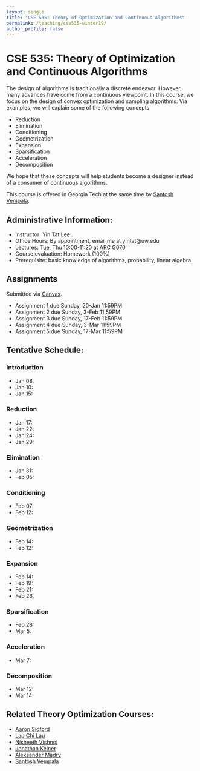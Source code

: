 ```yaml
---
layout: single
title: "CSE 535: Theory of Optimization and Continuous Algorithms"
permalink: /teaching/cse535-winter19/
author_profile: false
---
```


# CSE 535: Theory of Optimization and Continuous Algorithms

The design of algorithms is traditionally a discrete endeavor. However, many advances have come from a continuous viewpoint. In this course, we focus on the design of convex optimization and sampling algorithms. Via examples, we will explain some of the following concepts 
+ Reduction
+ Elimination
+ Conditioning
+ Geometrization
+ Expansion
+ Sparsification
+ Acceleration
+ Decomposition

We hope that these concepts will help students become a designer instead of a consumer of continuous algorithms.

This course is offered in Georgia Tech at the same time by [Santosh Vempala](https://santoshv.github.io/contalgos.html).


## Administrative Information:
+ Instructor: Yin Tat Lee
+ Office Hours: By appointment, email me at yintat@<span style="display: none;">ignoreme-</span>uw.edu
+ Lectures: Tue, Thu 10:00-11:20 at ARC G070
+ Course evaluation: Homework (100%)
+ Prerequisite: basic knowledge of algorithms, probability, linear algebra.

## Assignments

Submitted via [Canvas](http://canvas.uw.edu/).
+ Assignment 1 due Sunday, 20-Jan 11:59PM
+ Assignment 2 due Sunday, 3-Feb 11:59PM
+ Assignment 3 due Sunday, 17-Feb 11:59PM
+ Assignment 4 due Sunday, 3-Mar 11:59PM
+ Assignment 5 due Sunday, 17-Mar 11:59PM

## Tentative Schedule:

### Introduction
+ Jan 08:
+ Jan 10:
+ Jan 15: 

### Reduction
+ Jan 17:
+ Jan 22: 
+ Jan 24:
+ Jan 29: 

### Elimination
+ Jan 31:
+ Feb 05: 

### Conditioning
+ Feb 07:
+ Feb 12: 

### Geometrization
+ Feb 14:
+ Feb 12: 

### Expansion
+ Feb 14:
+ Feb 19: 
+ Feb 21:
+ Feb 26: 

### Sparsification
+ Feb 28:
+ Mar 5: 

### Acceleration
+ Mar 7: 

### Decomposition
+ Mar 12: 
+ Mar 14: 

## Related Theory Optimization Courses:
+ [Aaron Sidford](http://www.aaronsidford.com/sp17_opt_theory.html)
+ [Lap Chi Lau](https://cs.uwaterloo.ca/~lapchi/cs798/index.html)
+ [Nisheeth Vishnoi](https://nisheethvishnoi.wordpress.com/convex-optimization/)
+ [Jonathan Kelner](http://stellar.mit.edu/S/course/18/sp14/18.409/index.html)
+ [Aleksander Mądry](http://courses.csail.mit.edu/6.S978/)
+ [Santosh Vempala](https://algorithms2017.wordpress.com/lectures/)
